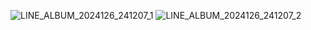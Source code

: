 
![LINE_ALBUM_2024126_241207_1](https://github.com/user-attachments/assets/3c2cfcd7-68b4-4fc3-a2d6-c2c7c1e950fa)
![LINE_ALBUM_2024126_241207_2](https://github.com/user-attachments/assets/f081f599-8f0a-40f8-8dca-aa3e9da689a8)
